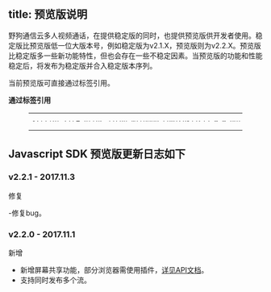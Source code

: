 title: 预览版说明
---

野狗通信云多人视频通话，在提供稳定版的同时，也提供预览版供开发者使用。稳定版比预览版低一位大版本号，例如稳定版为v2.1.X，预览版则为v2.2.X。预览版比稳定版多一些新功能特性，但也会存在一些不稳定因素。当预览版的功能和性能稳定后，将发布为稳定版并合入稳定版本序列。

当前预览版可直接通过标签引用。

**通过标签引用**

<figure class="highlight html"><table style='line-height:0.1'><tbody><tr><td class="code"><pre><div class="line"><span class="tag">&lt;<span class="name">script</span> <span class="attr">src</span>=<span class="string">&quot;<span>ht</span>tps://cdn.wilddog.com/sdk/js/<span class="room_web_preview_v">2.0.0.beta</span>/wilddog-video-room.js&quot;</span>&gt;</span><span class="undefined"></span><span class="tag">&lt;/<span class="name">script</span>&gt;</span></div></pre></td></tr></tbody></table></figure>




## Javascript SDK 预览版更新日志如下

### v2.2.1 - 2017.11.3

<span class="changelog fix">修复</span>

-修复bug。

### v2.2.0 - 2017.11.1

<span class="changelog add">新增</span>

- 新增屏幕共享功能，部分浏览器需使用插件，[详见API文档](/conference/Web/api/wilddogVideoInitializer.html)。
- 支持同时发布多个流。
